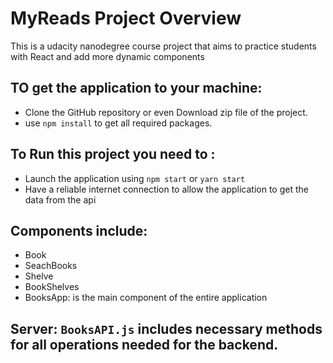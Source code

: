 # MyReads Project Overview
This is a udacity nanodegree course project that aims to practice students with React and add more dynamic components

## TO get the application to your machine:
* Clone the GitHub repository or even Download zip file of the project.
* use `npm install` to get all required packages.

## To Run this project you need to :
* Launch the application using  `npm start` or `yarn start`
* Have a reliable internet connection to allow the application to get the data from the api

## Components include:
* Book
* SeachBooks
* Shelve
* BookShelves
* BooksApp: is the main component of the entire application

## Server: `BooksAPI.js` includes necessary methods for all operations needed for the backend.